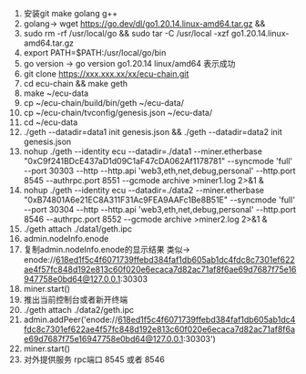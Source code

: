 1. 安装git make golang g++
2. golang-> wget  https://go.dev/dl/go1.20.14.linux-amd64.tar.gz && 
3. sudo rm -rf /usr/local/go && sudo tar -C /usr/local -xzf go1.20.14.linux-amd64.tar.gz
4. export PATH=$PATH:/usr/local/go/bin
5. go version -> go version go1.20.14 linux/amd64 表示成功
6. git clone https://xxx.xxx.xx/xx/ecu-chain.git
7. cd ecu-chain && make geth
8. make ~/ecu-data
9. cp ~/ecu-chain/build/bin/geth ~/ecu-data/
10. cp ~/ecu-chain/tvconfig/genesis.json ~/ecu-data/
11. cd ~/ecu-data
12. ./geth --datadir=data1 init genesis.json && ./geth --datadir=data2 init genesis.json
13. nohup ./geth --identity ecu --datadir=./data1 --miner.etherbase "0xC9f241BDcE437aD1d09C1aF47cDA062Af1178781" --syncmode 'full' --port 30303  --http --http.api 'web3,eth,net,debug,personal' --http.port 8545 --authrpc.port 8551 --gcmode archive >miner1.log 2>&1 &
14. nohup ./geth --identity ecu --datadir=./data2 --miner.etherbase "0xB74801A6e21EC8A311F31Ac9FEA9AAFc1Be8B51E"  --syncmode 'full' --port 30304 --http --http.api 'web3,eth,net,debug,personal' --http.port 8546 --authrpc.port 8552 --gcmode archive  >miner2.log 2>&1 &
15. ./geth attach ./data1/geth.ipc
16. admin.nodeInfo.enode
17. 复制admin.nodeInfo.enode的显示结果 类似-> enode://618ed1f5c4f6071739ffebd384faf1db605ab1dc4fdc8c7301ef622ae4f57fc848d192e813c60f020e6ecaca7d82ac71af8f6ae69d7687f75e16947758e0bd64@127.0.0.1:30303
18. miner.start()
19. 推出当前控制台或者新开终端
20. ./geth attach ./data2/geth.ipc
21. admin.addPeer('enode://618ed1f5c4f6071739ffebd384faf1db605ab1dc4fdc8c7301ef622ae4f57fc848d192e813c60f020e6ecaca7d82ac71af8f6ae69d7687f75e16947758e0bd64@127.0.0.1:30303')
22. miner.start()
23. 对外提供服务 rpc端口 8545 或者 8546